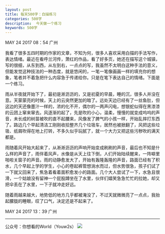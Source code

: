 ```yaml
---
layout: post
title: 每天500字：白描练习
categories: 500字
description:  今天做一个练习
keywords: 500字
---
```


MAY 24 2017  08：54 广州

我看了很多五四时期的作家的文章，不知为何，很多人喜欢采用白描的手法写作，表达情绪。最近在看呼兰河传，萧红的作品，看了好多页，她还在描写这个城镇，写的很细，从东到西，从左到右，一点点的写，我虽然不太明白这种手法的意义，但能发觉这种技法的一种态度，就是悠闲的，一笔一笔像画画一样的填充你的想象，笔者并不着急把什么内容急于传递给你。只是在笔下表达自己的情绪。下面是一个练习。

雨从半夜就开始下了，最初是淅沥沥的，又是初夏的早晨，睡的沉，很多人并没在意。天蒙蒙亮的时候，天上的云突然更加的暗了。远处天边已经有了一丝鱼肚，但这边的天还像墨汁一样的，浓的化不开，偶尔的一两声闪电，想银蛇似得在黑漆漆的云团上窜来窜去。风逐渐的起了，先是吹的小心，温柔，慢慢的就变成呜呜的声音，未长成的树苗被吹的直不起腰来，风像发了脾气的小孩一样，开始乱摔打东西了。路边几个早起清洁工刚刚收拾整齐几个垃圾车，居然也被掀翻了，风把这些垃圾、纸屑吹得在地上打转，不多久似乎玩腻了，就一个大力又把这些污秽吹的满天都是。

雨随着风开始大起来了，从淅淅沥沥的声响开始变成刷刷的声音，最后也不知是什么样的声音了，雨伴着风声，水像是从天上往下倒，人们开始陆续醒来，一阵噼里啪啦关窗子的声音。雨的动静愈发大了，开始有轰隆轰隆的声音，路面已经有了积水，几个早起上学的学生，小心的卷起裤管想淌水而过，但水势很急，孩子们试了一下就又回来了，焦急着看着面积愈发小的路面。几个大人尝试了一下，水急且很滑，一个姑娘没有留神一个屁股蹲坐在了水里，伙伴们嬉笑急急忙忙的拉她，却又把伞丢在了水里，一下子就冲走好远。

随着雨越来越大，地势低的地方几乎都被淹没了，不过天就微微亮了一点点，我抬起朦胧的睡眼，叹了口气，决定还是不起来了。

MAY 24 2017  13：39 广州

---- 
公众号：你想看的World（Youw2s）
![][image-1]

[image-1]:	http://upload-images.jianshu.io/upload_images/3342594-dca1f89eba3e50ca.jpg?imageMogr2/auto-orient/strip%7CimageView2/2/w/1240